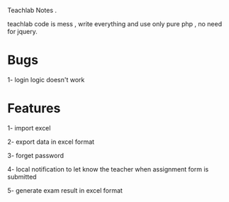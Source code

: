 Teachlab Notes .

teachlab code is mess , write everything and use only pure php , no need for jquery.

# Bugs

1- login logic doesn't  work

# Features

1- import excel 

2- export data in excel format

3- forget password

4- local notification to let know the teacher when assignment form is submitted

5- generate exam result in excel format

